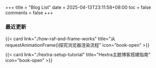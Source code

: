 +++
title = "Blog List"
date = 2025-04-13T23:11:58+08:00
toc = false
comments = false
+++

### 最近更新

<div style="margin-top: 10px;">
  {{< card link="./how-raf-and-frame-works" title="从requestAnimationFrame()探究浏览器渲染流程" icon="book-open" >}}
</div>

<div style="margin-top: 10px;">
  {{< card link="./hextra-setup-tutorial" title="Hextra主题博客搭建指南" icon="book-open" >}}
</div>
